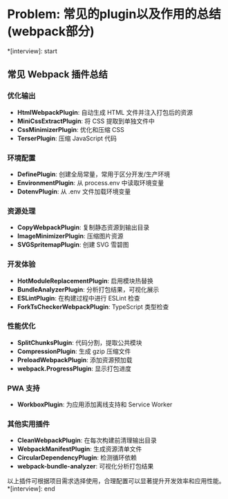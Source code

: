# Problem: 常见的plugin以及作用的总结(webpack部分)

*[interview]: start
## 常见 Webpack 插件总结

### 优化输出
- **HtmlWebpackPlugin**: 自动生成 HTML 文件并注入打包后的资源
- **MiniCssExtractPlugin**: 将 CSS 提取到单独文件中
- **CssMinimizerPlugin**: 优化和压缩 CSS
- **TerserPlugin**: 压缩 JavaScript 代码

### 环境配置
- **DefinePlugin**: 创建全局常量，常用于区分开发/生产环境
- **EnvironmentPlugin**: 从 process.env 中读取环境变量
- **DotenvPlugin**: 从 .env 文件加载环境变量

### 资源处理
- **CopyWebpackPlugin**: 复制静态资源到输出目录
- **ImageMinimizerPlugin**: 压缩图片资源
- **SVGSpritemapPlugin**: 创建 SVG 雪碧图

### 开发体验
- **HotModuleReplacementPlugin**: 启用模块热替换
- **BundleAnalyzerPlugin**: 分析打包结果，可视化展示
- **ESLintPlugin**: 在构建过程中进行 ESLint 检查
- **ForkTsCheckerWebpackPlugin**: TypeScript 类型检查

### 性能优化
- **SplitChunksPlugin**: 代码分割，提取公共模块
- **CompressionPlugin**: 生成 gzip 压缩文件
- **PreloadWebpackPlugin**: 添加资源预加载
- **webpack.ProgressPlugin**: 显示打包进度

### PWA 支持
- **WorkboxPlugin**: 为应用添加离线支持和 Service Worker

### 其他实用插件
- **CleanWebpackPlugin**: 在每次构建前清理输出目录
- **WebpackManifestPlugin**: 生成资源清单文件
- **CircularDependencyPlugin**: 检测循环依赖
- **webpack-bundle-analyzer**: 可视化分析打包结果

以上插件可根据项目需求选择使用，合理配置可以显著提升开发效率和应用性能。
*[interview]: end
